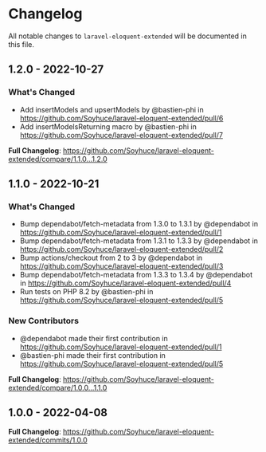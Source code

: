 # Changelog

All notable changes to `laravel-eloquent-extended` will be documented in this file.

## 1.2.0 - 2022-10-27

### What's Changed

- Add insertModels and upsertModels by @bastien-phi in https://github.com/Soyhuce/laravel-eloquent-extended/pull/6
- Add insertModelsReturning macro by @bastien-phi in https://github.com/Soyhuce/laravel-eloquent-extended/pull/7

**Full Changelog**: https://github.com/Soyhuce/laravel-eloquent-extended/compare/1.1.0...1.2.0

## 1.1.0 - 2022-10-21

### What's Changed

- Bump dependabot/fetch-metadata from 1.3.0 to 1.3.1 by @dependabot in https://github.com/Soyhuce/laravel-eloquent-extended/pull/1
- Bump dependabot/fetch-metadata from 1.3.1 to 1.3.3 by @dependabot in https://github.com/Soyhuce/laravel-eloquent-extended/pull/2
- Bump actions/checkout from 2 to 3 by @dependabot in https://github.com/Soyhuce/laravel-eloquent-extended/pull/3
- Bump dependabot/fetch-metadata from 1.3.3 to 1.3.4 by @dependabot in https://github.com/Soyhuce/laravel-eloquent-extended/pull/4
- Run tests on PHP 8.2 by @bastien-phi in https://github.com/Soyhuce/laravel-eloquent-extended/pull/5

### New Contributors

- @dependabot made their first contribution in https://github.com/Soyhuce/laravel-eloquent-extended/pull/1
- @bastien-phi made their first contribution in https://github.com/Soyhuce/laravel-eloquent-extended/pull/5

**Full Changelog**: https://github.com/Soyhuce/laravel-eloquent-extended/compare/1.0.0...1.1.0

## 1.0.0 - 2022-04-08

**Full Changelog**: https://github.com/Soyhuce/laravel-eloquent-extended/commits/1.0.0
